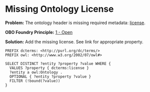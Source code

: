 # Missing Ontology License

**Problem:** The ontology header is missing required metadata: [license](http://dublincore.org/documents/dcmi-terms/#terms-license).

**OBO Foundry Principle:** [1 - Open](http://obofoundry.org/principles/fp-001-open.html)

**Solution:** Add the missing license. See link for appropriate property.

```sparql
PREFIX dcterms: <http://purl.org/dc/terms/>
PREFIX owl: <http://www.w3.org/2002/07/owl#>

SELECT DISTINCT ?entity ?property ?value WHERE {
  VALUES ?property { dcterms:license }
  ?entity a owl:Ontology .
  OPTIONAL { ?entity ?property ?value }
  FILTER (!bound(?value))
}
```
